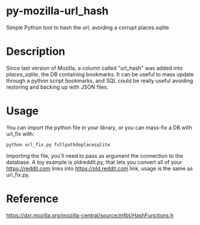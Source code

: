 # py-mozilla-url_hash
Simple Python tool to hash the url, avoiding a corrupt places.sqlite
# Description
Since last version of Mozilla, a column called "url_hash" was added into *places_sqlite*, the DB containing bookmarks. It can be useful to mass update through a python script bookmarks, and SQL could be really useful avoiding restoring and backing up with JSON files.
# Usage
You can import the python file in your library, or you can mass-fix a DB with url_fix with:

` python url_fix.py fullpathdoplacesqlite `

Importing the file, you'll need to pass as argument the connection to the database.
A toy example is oldreddit.py, that lets you convert all of your https://reddit.com links into https://old.reddit.com link, usage is the same as url_fix.py.
# Reference
https://dxr.mozilla.org/mozilla-central/source/mfbt/HashFunctions.h
